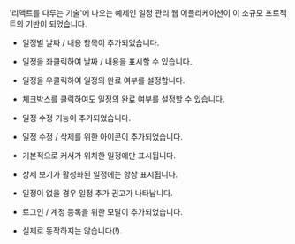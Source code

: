 '리액트를 다루는 기술'에 나오는 예제인 일정 관리 웹 어플리케이션이 이 소규모 프로젝트의 기반이 되었습니다.

- 일정별 날짜 / 내용 항목이 추가되었습니다.

- 일정을 좌클릭하여 날짜 / 내용을 표시할 수 있습니다.
- 일정을 우클릭하여 일정의 완료 여부를 설정합니다.
- 체크박스를 클릭하여도 일정의 완료 여부를 설정할 수 있습니다.

- 일정 수정 기능이 추가되었습니다.

- 일정 수정 / 삭제를 위한 아이콘이 추가되었습니다.
- 기본적으로 커서가 위치한 일정에만 표시됩니다.
- 상세 보기가 활성화된 일정에는 항상 표시됩니다.

- 일정이 없을 경우 일정 추가 권고가 나타납니다.

- 로그인 / 계정 등록을 위한 모달이 추가되었습니다.
- 실제로 동작하지는 않습니다(!).
